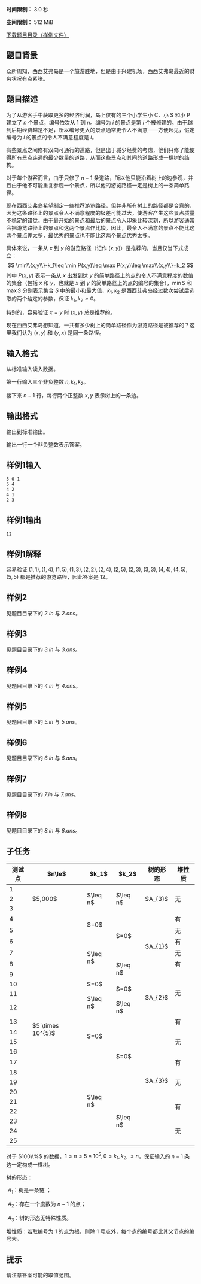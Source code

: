 


**时间限制：** 3.0 秒 


**空间限制：** 512 MiB

[下载题目目录（样例文件）](examples/CSP202112-5.zip)




## 题目背景

众所周知，西西艾弗岛是一个旅游胜地，但是由于兴建机场，西西艾弗岛最近的财务状况有点紧张。

## 题目描述

为了从游客手中获取更多的经济利润，岛上仅有的三个小学生小 C、小 S 和小 P建立了 $n$ 个景点，编号依次从 $1$ 到 $n$。编号为 $i$ 的景点是第 $i$ 个被修建的。由于越到后期经费越是不足，所以编号更大的景点通常更令人不满意——方便起见，假定编号为 $i$ 的景点的令人不满意程度是 $i$。

有些景点之间修有双向可通行的道路，但是出于减少经费的考虑，他们只修了能使得所有景点连通的最少数量的道路，从而这些景点和其间的道路形成一棵树的结构。

对于每个游客而言，由于只修了 $n-1$ 条道路，所以他只能沿着树上的边参观，并且由于他不可能重复参观一个景点，所以他的游览路径一定是树上的一条简单路径。

现在西西艾弗岛希望制定一些推荐游览路径，但并非所有树上的路径都是合意的，因为这条路径上的景点令人不满意程度的极差可能过大，使游客产生这些景点质量不稳定的错觉。由于最开始的景点和最后的景点令人印象比较深刻，所以游客通常会把游览路径上的景点和这两个景点作比较。因此，最令人不满意的景点不能比这两个景点差太多，最优秀的景点也不能比这两个景点优秀太多。

具体来说，一条从 $x$ 到 $y$ 的游览路径（记作 $(x,y)$）是推荐的，当且仅当下式成立：
$$
\min\\{x,y\\}-k_1\leq \min P(x,y)\leq \max P(x,y)\leq \max\\{x,y\\}+k_2
$$
其中 $P(x,y)$ 表示一条从 $x$ 出发到达 $y$ 的简单路径上的点的令人不满意程度的数值的集合（包括 $x$ 和 $y$，也就是 $x$ 到 $y$ 的简单路径上的点的编号的集合），$\min S$ 和 $\max S$ 分别表示集合 $S$ 中的最小和最大值，$k_1,k_2$ 是西西艾弗岛经过数次尝试后选取的两个给定的参数，保证 $k_1,k_2\geq 0$。

特别的，容易验证 $x=y$ 时 $(x,y)$ 总是推荐的。

现在西西艾弗岛想知道，一共有多少树上的简单路径作为游览路径是被推荐的？这里我们认为 $(x,y)$ 和 $(y,x)$ 是同一条路径。

## 输入格式

从标准输入读入数据。

第一行输入三个非负整数 $n,k_1,k_2$。

接下来 $n-1$ 行，每行两个正整数 $x,y$ 表示树上的一条边。

## 输出格式

输出到标准输出。

输出一行一个非负整数表示答案。








## 样例1输入

```plain
5 0 1
5 4
4 2
4 1
2 3

```



## 样例1输出

```plain
12

```


## 样例1解释

容易验证 $(1, 1), (1, 4), (1, 5), (1, 3), (2, 2), (2, 4), (2, 5), (2, 3), (3, 3), (4, 4), (4, 5), (5, 5)$ 都是推荐的游览路径，因此答案是 $12$。



## 样例2

见题目目录下的 *2.in* 与 *2.ans*。



## 样例3

见题目目录下的 *3.in* 与 *3.ans*。



## 样例4

见题目目录下的 *4.in* 与 *4.ans*。



## 样例5

见题目目录下的 *5.in* 与 *5.ans*。



## 样例6

见题目目录下的 *6.in* 与 *6.ans*。



## 样例7

见题目目录下的 *7.in* 与 *7.ans*。



## 样例8

见题目目录下的 *8.in* 与 *8.ans*。

## 子任务

 
	


<table class="table table-bordered"><thead><tr><th rowspan="1">测试点</th><th rowspan="1">$n\le$</th><th rowspan="1">$k_1$</th><th rowspan="1">$k_2$</th><th rowspan="1">树的形态</th><th rowspan="1">堆性质</th></tr></thead><tbody><tr><td rowspan="1">1</td><td rowspan="3">$5,000$</td><td rowspan="3">$\leq n$</td><td rowspan="3">$\leq n$</td><td rowspan="3">$A_{3}$</td><td rowspan="3">无</td></tr><tr><td rowspan="1">2</td></tr><tr><td rowspan="1">3</td></tr><tr><td rowspan="1">4</td><td rowspan="22">$5 \times 10^{5}$</td><td rowspan="2">$=0$</td><td rowspan="4">$=0$</td><td rowspan="6">$A_{1}$</td><td rowspan="1">有</td></tr><tr><td rowspan="1">5</td><td rowspan="1">无</td></tr><tr><td rowspan="1">6</td><td rowspan="4">$\leq n$</td><td rowspan="1">有</td></tr><tr><td rowspan="1">7</td><td rowspan="1">无</td></tr><tr><td rowspan="1">8</td><td rowspan="2">$\leq n$</td><td rowspan="1">有</td></tr><tr><td rowspan="1">9</td><td rowspan="4">无</td></tr><tr><td rowspan="1">10</td><td rowspan="1">$=0$</td><td rowspan="2">$=0$</td><td rowspan="3">$A_{2}$</td></tr><tr><td rowspan="1">11</td><td rowspan="2">$\leq n$</td></tr><tr><td rowspan="1">12</td><td rowspan="1">$\leq n$</td></tr><tr><td rowspan="1">13</td><td rowspan="4">$=0$</td><td rowspan="8">$=0$</td><td rowspan="13">$A_{3}$</td><td rowspan="1">有</td></tr><tr><td rowspan="1">14</td><td rowspan="3">无</td></tr><tr><td rowspan="1">15</td></tr><tr><td rowspan="1">16</td></tr><tr><td rowspan="1">17</td><td rowspan="9">$\leq n$</td><td rowspan="1">有</td></tr><tr><td rowspan="1">18</td><td rowspan="3">无</td></tr><tr><td rowspan="1">19</td></tr><tr><td rowspan="1">20</td></tr><tr><td rowspan="1">21</td><td rowspan="5">$\leq n$</td><td rowspan="2">有</td></tr><tr><td rowspan="1">22</td></tr><tr><td rowspan="1">23</td><td rowspan="3">无</td></tr><tr><td rowspan="1">24</td></tr><tr><td rowspan="1">25</td></tr></tbody></table> 

对于 $100\\%$ 的数据，$1\leq n\leq 5\times 10^5,0\leq k_1,k_2,\leq n$，保证输入的 $n-1$ 条边一定构成一棵树。

树的形态：

​	 $A_1$：树是一条链 ；

​	 $A_2$：存在一个度数为 $n-1$ 的点；

​	 $A_3$：树的形态无特殊性质。

堆性质：若取编号为 $1$ 的点为根，则除 $1$ 号点外，每个点的编号都比其父节点的编号大。

## 提示

请注意答案可能的取值范围。